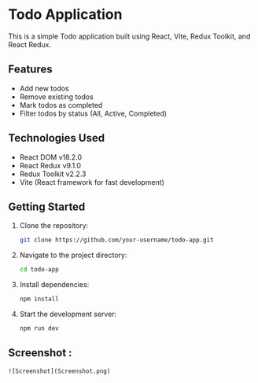 # Todo Application

This is a simple Todo application built using React, Vite, Redux Toolkit, and React Redux.

## Features

- Add new todos
- Remove existing todos
- Mark todos as completed
- Filter todos by status (All, Active, Completed)

## Technologies Used

- React DOM v18.2.0
- React Redux v9.1.0
- Redux Toolkit v2.2.3
- Vite (React framework for fast development)

## Getting Started

1. Clone the repository:

   ```bash
   git clone https://github.com/your-username/todo-app.git

2. Navigate to the project directory:
    ```bash
    cd todo-app

3. Install dependencies:
    ```bash
    npm install

4. Start the development server:
    ```bash
    npm run dev

## Screenshot :
    ![Screenshot](Screenshot.png)
